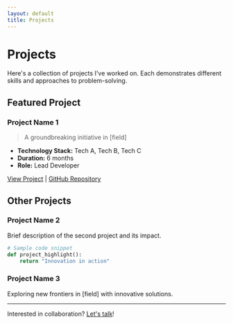 ```yaml
---
layout: default
title: Projects
---
```


# Projects

Here's a collection of projects I've worked on. Each demonstrates different skills and approaches to problem-solving.

## Featured Project

### Project Name 1
> A groundbreaking initiative in [field]

* **Technology Stack:** Tech A, Tech B, Tech C
* **Duration:** 6 months
* **Role:** Lead Developer

[View Project](#) | [GitHub Repository](#)

## Other Projects

### Project Name 2
Brief description of the second project and its impact.

```python
# Sample code snippet
def project_highlight():
    return "Innovation in action"
```

### Project Name 3
Exploring new frontiers in [field] with innovative solutions.

---

Interested in collaboration? [Let's talk](contact)! 
